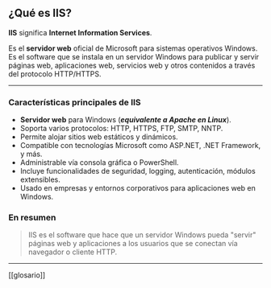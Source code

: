 
## ¿Qué es IIS?

**IIS** significa **Internet Information Services**.

Es el **servidor web** oficial de Microsoft para sistemas operativos Windows. Es el software que se instala en un servidor Windows para publicar y servir páginas web, aplicaciones web, servicios web y otros contenidos a través del protocolo HTTP/HTTPS.

---

### Características principales de IIS

- **Servidor web** para Windows (***equivalente a Apache en Linux***).
- Soporta varios protocolos: HTTP, HTTPS, FTP, SMTP, NNTP.
- Permite alojar sitios web estáticos y dinámicos.
- Compatible con tecnologías Microsoft como ASP.NET, .NET Framework, y más.
- Administrable vía consola gráfica o PowerShell.
- Incluye funcionalidades de seguridad, logging, autenticación, módulos extensibles.
- Usado en empresas y entornos corporativos para aplicaciones web en Windows.


### En resumen

> IIS es el software que hace que un servidor Windows pueda "servir" páginas web y aplicaciones a los usuarios que se conectan vía navegador o cliente HTTP.

---

[[glosario]]